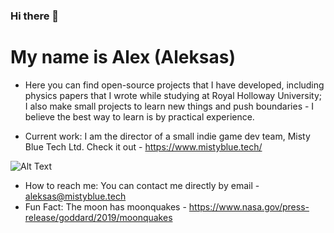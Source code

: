 ### Hi there 👋

<!--
**Allorx/Allorx** is a ✨ _special_ ✨ repository because its `README.md` (this file) appears on your GitHub profile.
-->

# My name is Alex (Aleksas)

- Here you can find open-source projects that I have developed, including physics papers that I wrote while studying at Royal Holloway University; I also make small projects to learn new things and push boundaries - I believe the best way to learn is by practical experience.

- Current work: I am the director of a small indie game dev team, Misty Blue Tech Ltd. Check it out - https://www.mistyblue.tech/

![Alt Text](https://github.com/Allorx/cpp-Projects/blob/master/SDLParticles/sdl.gif)

- How to reach me: You can contact me directly by email - aleksas@mistyblue.tech
- Fun Fact: The moon has moonquakes - https://www.nasa.gov/press-release/goddard/2019/moonquakes

